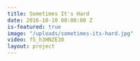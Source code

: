 ```yaml
---
title: Sometimes It's Hard
date: 2016-10-10 00:00:00 Z
is-featured: true
image: "/uploads/sometimes-its-hard.jpg"
video: f5_h3HNZE30
layout: project
---
```


